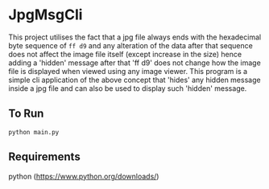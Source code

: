 # JpgMsgCli

This project utilises the fact that a jpg file always ends with the hexadecimal byte sequence of `ff d9` and any alteration of the data after that sequence does not affect the image file itself (except increase in the size) hence adding a 'hidden' message after that 'ff d9' does not change how the image file is displayed when viewed using any image viewer.
This program is a simple cli application of the above concept that 'hides' any hidden message inside a jpg file and can also be used to display such 'hidden' message.

## To Run
```
python main.py
```

## Requirements
python (https://www.python.org/downloads/)